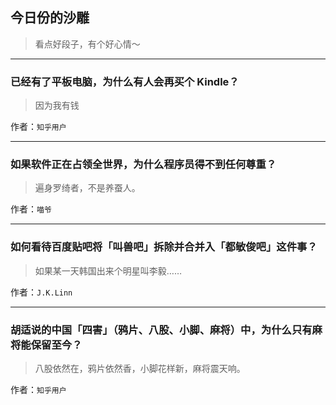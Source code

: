 ## 今日份的沙雕

> 看点好段子，有个好心情～


 
---

### 已经有了平板电脑，为什么有人会再买个 Kindle？

> 因为我有钱


作者：`知乎用户`

---

### 如果软件正在占领全世界，为什么程序员得不到任何尊重？

> 遍身罗绮者，不是养蚕人。


作者：`喵爷`

---

### 如何看待百度贴吧将「叫兽吧」拆除并合并入「都敏俊吧」这件事？

> 如果某一天韩国出来个明星叫李毅……


作者：`J.K.Linn`

---

### 胡适说的中国「四害」（鸦片、八股、小脚、麻将）中，为什么只有麻将能保留至今？

> 八股依然在，鸦片依然香，小脚花样新，麻将震天响。


作者：`知乎用户`